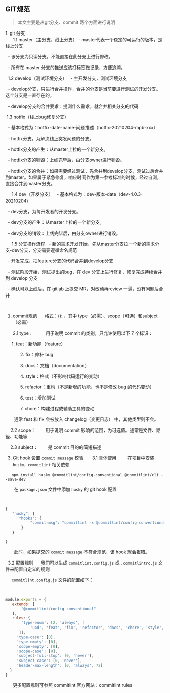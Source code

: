 ## GIT规范
> 本文主要是从git分支、commit 两个方面进行说明



1. git 分支  
   
  1.1 master（主分支，线上分支） 
    - master代表一个稳定的可运行的版本，是线上分支

    - 该分支为只读分支，不能直接在此分支上进行修改。

    - 所有在 master 分支的推送应该打标签做记录，方便追溯。

  1.2 develop（测试环境分支）
    - 主开发分支，测试环境分支  

    - develop分支，只进行合并操作，合并的分支是当前要进行测试的开发分支。这个分支是一直存在的。   

    - develop分支的合并要求：提测什么需求，就合并相关分支的代码

 1.3 hotfix（线上bug修复分支）

  - 基本格式为：hotfix-date-name-问题描述（hotfix-20210204-mpb-xxx）

  - hotfix分支，为解决线上突发问题的分支。

  - hotfix分支的产生：从master上拉的一个新分支。

  - hotfix分支的销毁：上线完毕后，由分支owner进行销毁。

  - hotfix分支的合并：如果需要经过测试，先合并到develop分支，测试过后合并到master。如果属于紧急修复，响应时间作为第一参考标准的时候，经过自测，直接合并到master分支。

     1.4 dev（开发分支）
  - 基本格式为：dev-版本-date（dev-4.0.3-20210204）

  - dev分支，为每开发者的开发分支。

  - dev分支的产生：从master上拉的一个新分支。

  - dev分支的销毁：上线完毕后，由分支owner进行销毁。

     1.5 分支操作流程
  - 新的需求开发开始，先从master分支拉一个新的需求分支-dev分支，分支需要遵循命名规范

  - 开发完成，把feature分支的代码合并到develop分支

  - 测试阶段开始，测试提出的bug，在 dev 分支上进行修复，修复完成持续合并到 develop 分支

  - 确认可以上线后，在 gitlab 上提交 MR，对改动再review 一遍，没有问题后合并

    

1. commit规范
     格式：<type>(<scope>): <subject>，其中 type（必需）、scope（可选）和subject（必需）

    2.1 type：
         用于说明 commit 的类别，只允许使用以下 7 个标识：

     1. feat：新功能（feature）

            2. fix：修补 bug

            3. docs：文档（documentation）

            4. style：格式（不影响代码运行的变动）

            5. refactor：重构（不是新增的功能，也不是修改 bug 的代码变动）

            6. test：增加测试

            7. chore：构建过程或辅助工具的变动

       通常 feat 和 fix 会被放入 changelog（变更日志） 中，其他类型则不会。

    2.2 scope：
       用于说明 commit 影响的范围，为可选值。通常是文件、路径、功能等

    2.3 subject：
       是 commit 目的的简短描述

3. Git hook 设置 `commit message` 校验   
    3.1 具体使用
        在项目中安装 `husky，commitlint` 相关依赖

     `npm install husky @commitlint/config-conventional @commitlint/cli --save-dev`

       在 `package.json` 文件中添加 `husky` 的 git hook 配置

    
```js
{
   "husky": {
      "hooks": {
           "commit-msg": "commitlint -x @commitlint/config-conventional -E HUSKY_GIT_PARAMS"
       }
   }

}
```

       此时，如果提交的 `commit message` 不符合规范，该 hook 就会报错。  

  3.2 配置规则
     我们可以生成 `commitlint.config.js` 或 `.commitlintrc.js` 文件来配置自定义的规则

     `commitlint.config.js` 文件的配置如下：

   

```js
module.exports = {
   extends: [
       "@commitlint/config-conventional"
   ],
   rules: {
       'type-enum': [2, 'always', [
           'upd', 'feat', 'fix', 'refactor', 'docs', 'chore', 'style', 'revert'
      ]],
     'type-case': [0],
     'type-empty': [0],
     'scope-empty': [0],
     'scope-case': [0],
     'subject-full-stop': [0, 'never'],
     'subject-case': [0, 'never'],
     'header-max-length': [0, 'always', 72]
  }
}
```

      更多配置规则可参照 commitlint 官方网站：commitlint rules